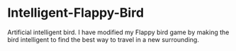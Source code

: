# Intelligent-Flappy-Bird
Artificial intelligent bird. I have modified my Flappy bird game by making the bird intelligent to find the best way to travel in a new surrounding.

